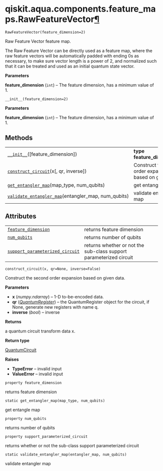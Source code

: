 # qiskit.aqua.components.feature\_maps.RawFeatureVector[¶](#qiskit-aqua-components-feature-maps-rawfeaturevector "Permalink to this headline")

<span id="undefined" />

`RawFeatureVector(feature_dimension=2)`

Raw Feature Vector feature map.

The Raw Feature Vector can be directly used as a feature map, where the raw feature vectors will be automatically padded with ending 0s as necessary, to make sure vector length is a power of 2, and normalized such that it can be treated and used as an initial quantum state vector.

**Parameters**

**feature\_dimension** (`int`) – The feature dimension, has a minimum value of 1.

<span id="undefined" />

`__init__(feature_dimension=2)`

**Parameters**

**feature\_dimension** (`int`) – The feature dimension, has a minimum value of 1.

## Methods

|                                                                                                                                                                                                                     |                                                           |
| ------------------------------------------------------------------------------------------------------------------------------------------------------------------------------------------------------------------- | --------------------------------------------------------- |
| [`__init__`](#qiskit.aqua.components.feature_maps.RawFeatureVector.__init__ "qiskit.aqua.components.feature_maps.RawFeatureVector.__init__")(\[feature\_dimension])                                                 | **type feature\_dimension**`int`                          |
| [`construct_circuit`](#qiskit.aqua.components.feature_maps.RawFeatureVector.construct_circuit "qiskit.aqua.components.feature_maps.RawFeatureVector.construct_circuit")(x\[, qr, inverse])                          | Construct the second order expansion based on given data. |
| [`get_entangler_map`](#qiskit.aqua.components.feature_maps.RawFeatureVector.get_entangler_map "qiskit.aqua.components.feature_maps.RawFeatureVector.get_entangler_map")(map\_type, num\_qubits)                     | get entangle map                                          |
| [`validate_entangler_map`](#qiskit.aqua.components.feature_maps.RawFeatureVector.validate_entangler_map "qiskit.aqua.components.feature_maps.RawFeatureVector.validate_entangler_map")(entangler\_map, num\_qubits) | validate entangler map                                    |

## Attributes

|                                                                                                                                                                                                             |                                                                    |
| ----------------------------------------------------------------------------------------------------------------------------------------------------------------------------------------------------------- | ------------------------------------------------------------------ |
| [`feature_dimension`](#qiskit.aqua.components.feature_maps.RawFeatureVector.feature_dimension "qiskit.aqua.components.feature_maps.RawFeatureVector.feature_dimension")                                     | returns feature dimension                                          |
| [`num_qubits`](#qiskit.aqua.components.feature_maps.RawFeatureVector.num_qubits "qiskit.aqua.components.feature_maps.RawFeatureVector.num_qubits")                                                          | returns number of qubits                                           |
| [`support_parameterized_circuit`](#qiskit.aqua.components.feature_maps.RawFeatureVector.support_parameterized_circuit "qiskit.aqua.components.feature_maps.RawFeatureVector.support_parameterized_circuit") | returns whether or not the sub-class support parameterized circuit |

<span id="undefined" />

`construct_circuit(x, qr=None, inverse=False)`

Construct the second order expansion based on given data.

**Parameters**

*   **x** (*numpy.ndarray*) – 1-D to-be-encoded data.
*   **qr** ([*QuantumRegister*](qiskit.circuit.QuantumRegister#qiskit.circuit.QuantumRegister "qiskit.circuit.QuantumRegister")) – the QuantumRegister object for the circuit, if None, generate new registers with name q.
*   **inverse** (*bool*) – inverse

**Returns**

a quantum circuit transform data x.

**Return type**

[QuantumCircuit](qiskit.circuit.QuantumCircuit#qiskit.circuit.QuantumCircuit "qiskit.circuit.QuantumCircuit")

**Raises**

*   **TypeError** – invalid input
*   **ValueError** – invalid input

<span id="undefined" />

`property feature_dimension`

returns feature dimension

<span id="undefined" />

`static get_entangler_map(map_type, num_qubits)`

get entangle map

<span id="undefined" />

`property num_qubits`

returns number of qubits

<span id="undefined" />

`property support_parameterized_circuit`

returns whether or not the sub-class support parameterized circuit

<span id="undefined" />

`static validate_entangler_map(entangler_map, num_qubits)`

validate entangler map
